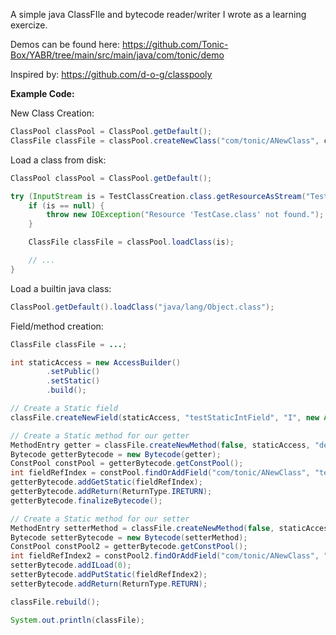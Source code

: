 A simple java ClassFIle and bytecode reader/writer I wrote as a learning exercize.

Demos can be found here: https://github.com/Tonic-Box/YABR/tree/main/src/main/java/com/tonic/demo

Inspired by: https://github.com/d-o-g/classpooly

__**Example Code:**__

New Class Creation:
```java
ClassPool classPool = ClassPool.getDefault();
ClassFile classFile = classPool.createNewClass("com/tonic/ANewClass", classAccess);
```


Load a class from disk:
```java
ClassPool classPool = ClassPool.getDefault();

try (InputStream is = TestClassCreation.class.getResourceAsStream("TestCase.class")) {
    if (is == null) {
        throw new IOException("Resource 'TestCase.class' not found.");
    }

    ClassFile classFile = classPool.loadClass(is);

    // ...
}
```

Load a builtin java class:
```java
ClassPool.getDefault().loadClass("java/lang/Object.class");
```


Field/method creation:
```java
ClassFile classFile = ...;

int staticAccess = new AccessBuilder()
        .setPublic()
        .setStatic()
        .build();

// Create a Static field
classFile.createNewField(staticAccess, "testStaticIntField", "I", new ArrayList<>());

// Create a Static method for our getter
MethodEntry getter = classFile.createNewMethod(false, staticAccess, "demoStaticGetter", int.class);
Bytecode getterBytecode = new Bytecode(getter);
ConstPool constPool = getterBytecode.getConstPool();
int fieldRefIndex = constPool.findOrAddField("com/tonic/ANewClass", "testStaticIntField", "I");
getterBytecode.addGetStatic(fieldRefIndex);
getterBytecode.addReturn(ReturnType.IRETURN);
getterBytecode.finalizeBytecode();

// Create a Static method for our setter
MethodEntry setterMethod = classFile.createNewMethod(false, staticAccess, "demoStaticSetter", void.class, int.class);
Bytecode setterBytecode = new Bytecode(setterMethod);
ConstPool constPool2 = getterBytecode.getConstPool();
int fieldRefIndex2 = constPool2.findOrAddField("com/tonic/ANewClass", "testStaticIntField", "I");
setterBytecode.addILoad(0);
setterBytecode.addPutStatic(fieldRefIndex2);
setterBytecode.addReturn(ReturnType.RETURN);

classFile.rebuild();

System.out.println(classFile);
```
